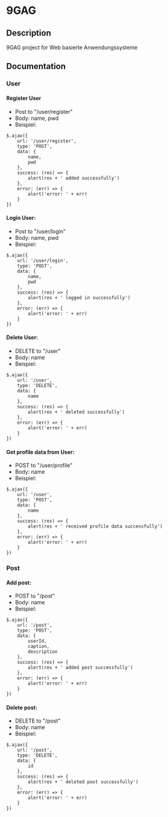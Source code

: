 # 9GAG
## Description
9GAG project for Web basierte Anwendungssysteme

## Documentation

### User

#### Register User
- Post to "/user/register"
- Body: name, pwd
- Beispiel:
```
$.ajax({
    url: '/user/register',
    type: 'POST',
    data: {
        name,
        pwd
    },
    success: (res) => {
        alert(res + ' added successfully')
    },
    error: (err) => {
        alert('error: ' + err)
    }
})  
```

#### Login User:
- Post to "/user/login"
- Body: name, pwd
- Beispiel: 
```
$.ajax({
    url: '/user/login',
    type: 'POST',
    data: {
        name,
        pwd
    },
    success: (res) => {
        alert(res + ' logged in successfully')
    },
    error: (err) => {
        alert('error: ' + err)
    }
})
```

#### Delete User:
- DELETE to "/user"
- Body: name
- Beispiel: 
```
$.ajax({
    url: '/user',
    type: 'DELETE',
    data: {
        name
    },
    success: (res) => {
        alert(res + ' deleted successfully')
    },
    error: (err) => {
        alert('error: ' + err)
    }
})
```

#### Get profile data from User:
- POST to "/user/profile"
- Body: name
- Beispiel: 
```
$.ajax({
    url: '/user',
    type: 'POST',
    data: {
        name
    },
    success: (res) => {
        alert(res + ' received profile data successfully')
    },
    error: (err) => {
        alert('error: ' + err)
    }
})
```

### Post 

#### Add post:
- POST to "/post"
- Body: name
- Beispiel: 
```
$.ajax({
    url: '/post',
    type: 'POST',
    data: {
        userId,
        caption,
        description
    },
    success: (res) => {
        alert(res + ' added post successfully')
    },
    error: (err) => {
        alert('error: ' + err)
    }
})
```

#### Delete post:
- DELETE to "/post"
- Body: name
- Beispiel: 
```
$.ajax({
    url: '/post',
    type: 'DELETE',
    data: {
        id
    },
    success: (res) => {
        alert(res + ' deleted post successfully')
    },
    error: (err) => {
        alert('error: ' + err)
    }
})
```
